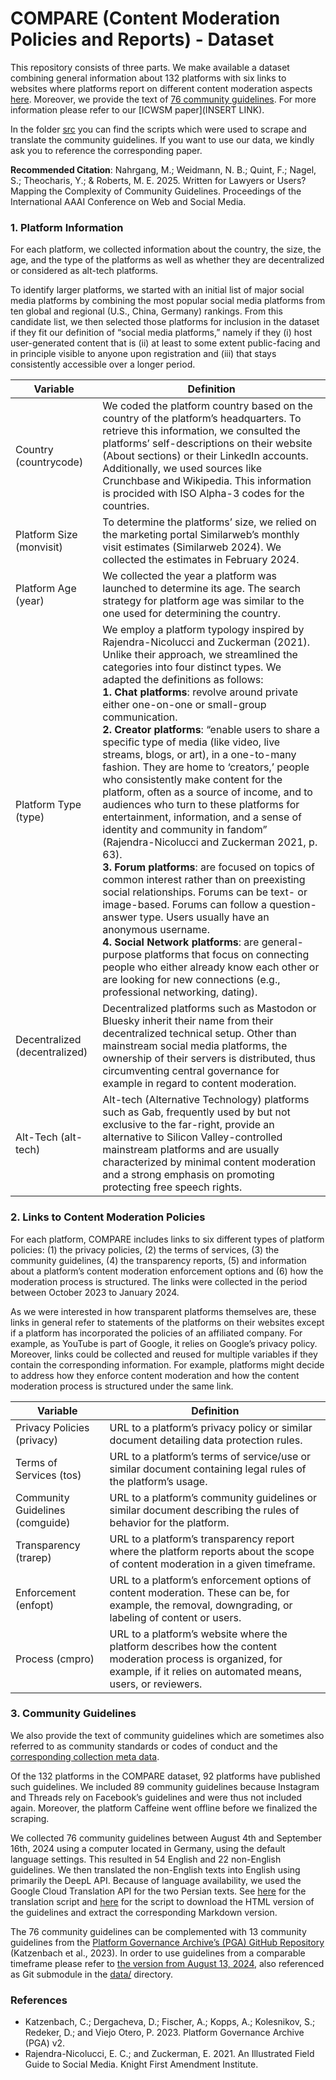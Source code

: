 # COMPARE (Content Moderation Policies and Reports) - Dataset

This repository consists of three parts. We make available a dataset combining general information about 132 platforms with six links to websites where platforms report on different content moderation aspects [here](./data/COMPARE.csv).
Moreover, we provide the text of [76 community guidelines](./data/community-guidelines). For more information please refer to our [ICWSM paper](INSERT LINK).

In the folder [src](./src/) you can find the scripts which were used to scrape and translate the community guidelines.
If you want to use our data, we kindly ask you to reference the corresponding paper.

**Recommended Citation**: Nahrgang, M.; Weidmann, N. B.; Quint, F.; Nagel, S.; Theocharis, Y.; & Roberts, M. E. 2025. Written for Lawyers or Users? Mapping the Complexity of Community Guidelines. Proceedings of the International AAAI Conference on Web and Social Media.


### 1. Platform Information 

For each platform, we collected information about the country, the size, the age, and the type of the platforms as well as whether they are decentralized or considered as alt-tech platforms.

To identify larger platforms, we started with an initial list of major social media platforms by combining the most popular social media platforms from ten global and regional (U.S., China, Germany) rankings. From this candidate list, we then selected those platforms for inclusion in the dataset if they fit our definition of “social media platforms,” namely if they (i) host user-generated content that is (ii) at least to some extent public-facing and in principle visible to anyone upon registration and (iii) that stays consistently accessible over a longer period.

| **Variable**       | **Definition** |
|--------------------|--------------------------------------------------------------------------------------------------------------------------------------------------------------------------------------------------------------------------------------------------|
| Country (countrycode)     | We coded the platform country based on the country of the platform’s headquarters. To retrieve this information, we consulted the platforms’ self-descriptions on their website (About sections) or their LinkedIn accounts. Additionally, we used sources like Crunchbase and Wikipedia. This information is procided with ISO Alpha-3 codes for the countries. |
| Platform Size (monvisit)  | To determine the platforms’ size, we relied on the marketing portal Similarweb’s monthly visit estimates (Similarweb 2024). We collected the estimates in February 2024. |
| Platform Age (year)       | We collected the year a platform was launched to determine its age. The search strategy for platform age was similar to the one used for determining the country. |
| Platform Type (type)      | We employ a platform typology inspired by Rajendra-Nicolucci and Zuckerman (2021). Unlike their approach, we streamlined the categories into four distinct types. We adapted the definitions as follows: <br> **1. Chat platforms**: revolve around private either one-on-one or small-group communication. <br> **2. Creator platforms**: “enable users to share a specific type of media (like video, live streams, blogs, or art), in a one-to-many fashion. They are home to ‘creators,’ people who consistently make content for the platform, often as a source of income, and to audiences who turn to these platforms for entertainment, information, and a sense of identity and community in fandom” (Rajendra-Nicolucci and Zuckerman 2021, p. 63). <br> **3. Forum platforms**: are focused on topics of common interest rather than on preexisting social relationships. Forums can be text- or image-based. Forums can follow a question-answer type. Users usually have an anonymous username. <br> **4. Social Network platforms**: are general-purpose platforms that focus on connecting people who either already know each other or are looking for new connections (e.g., professional networking, dating). |
| Decentralized (decentralized)| Decentralized platforms such as Mastodon or Bluesky inherit their name from their decentralized technical setup. Other than mainstream social media platforms, the ownership of their servers is distributed, thus circumventing central governance for example in regard to content moderation. |
| Alt-Tech  (alt-tech)      | Alt-tech (Alternative Technology) platforms such as Gab, frequently used by but not exclusive to the far-right, provide an alternative to Silicon Valley-controlled mainstream platforms and are usually characterized by minimal content moderation and a strong emphasis on promoting protecting free speech rights. |

### 2. Links to Content Moderation Policies

For each platform, COMPARE includes links to six different types of platform policies: (1) the privacy policies, (2) the terms of services, (3) the community guidelines, (4) the transparency reports, (5) and information about a platform’s content moderation enforcement options and (6) how the moderation process is structured. The links were collected in the period between October 2023 to January 2024. 

As we were interested in how transparent platforms themselves are, these links in general refer to statements of the platforms on their websites except if a platform has incorporated the policies of an affiliated company. For example, as YouTube is part of Google, it relies on Google’s privacy policy. Moreover, links could be collected and reused for multiple variables if they contain the corresponding information. For example, platforms might decide to address how they enforce content moderation and how the content moderation process is structured under the same link.


| **Variable**               | **Definition**                                                                                                                                                                    |
|----------------------------|------------------------------------------------------------------------------------------------------------------------------------------------------------------------------------|
| Privacy Policies (privacy) | URL to a platform’s privacy policy or similar document detailing data protection rules.                                                                                          |
| Terms of Services (tos)    | URL to a platform’s terms of service/use or similar document containing legal rules of the platform’s usage.                                                                     |
| Community Guidelines (comguide) | URL to a platform’s community guidelines or similar document describing the rules of behavior for the platform.                                                       |
| Transparency (trarep)      | URL to a platform’s transparency report where the platform reports about the scope of content moderation in a given timeframe.                                                   |
| Enforcement (enfopt)       | URL to a platform’s enforcement options of content moderation. These can be, for example, the removal, downgrading, or labeling of content or users.                           |
| Process (cmpro)            | URL to a platform’s website where the platform describes how the content moderation process is organized, for example, if it relies on automated means, users, or reviewers. |


### 3. Community Guidelines

We also provide the text of community guidelines which are sometimes also referred to as community standards or codes of conduct and the [corresponding collection meta data](./data/community-guidelines-metadata.csv).

Of the 132 platforms in the COMPARE dataset, 92 platforms have published such guidelines. We included 89 community guidelines because Instagram and Threads rely on Facebook’s guidelines and were thus not included again. Moreover, the platform Caffeine went offline before we finalized the scraping.

We collected 76 community guidelines between August 4th and September 16th, 2024 using a computer located in Germany, using the default language settings. This resulted in 54 English and 22 non-English guidelines. We then translated the non-English texts into English using primarily the DeepL API. Because of language availability, we used the Google Cloud Translation API for the two Persian texts. See [here](./src/translations.py) for the translation script and [here](./src/community-guidelines-scraper.py) for the script to download the HTML version of the guidelines and extract the corresponding Markdown version.

The 76 community guidelines can be complemented with 13 community guidelines from the [Platform Governance Archive’s (PGA) GitHub Repository](https://github.com/OpenTermsArchive/pga-versions) (Katzenbach et al., 2023). In order to use guidelines from a comparable timeframe please refer to [the version from August 13, 2024](https://github.com/OpenTermsArchive/pga-versions/tree/c4e6cb868a4b1adc24c457ffb965d24454c89d12), also referenced as Git submodule in the [data/](./data/) directory.


### References

+ Katzenbach, C.; Dergacheva, D.; Fischer, A.; Kopps, A.; Kolesnikov, S.; Redeker, D.; and Viejo Otero, P. 2023. Platform Governance Archive (PGA) v2.
+ Rajendra-Nicolucci, E. C.; and Zuckerman, E. 2021. An Illustrated Field Guide to Social Media. Knight First Amendment Institute.
